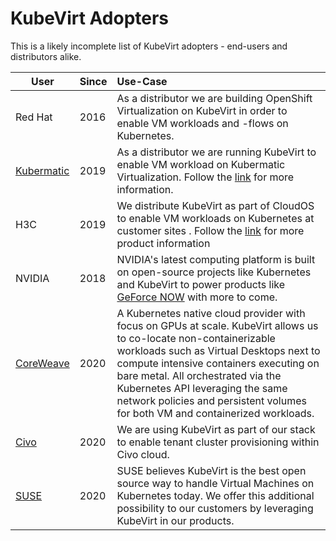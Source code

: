 # KubeVirt Adopters

This is a likely incomplete list of KubeVirt adopters - end-users and distributors alike.

| User | Since | Use-Case |
|-|-|:-|
| Red Hat | 2016 | As a distributor we are building OpenShift Virtualization on KubeVirt in order to enable VM workloads and -flows on Kubernetes. |
| [Kubermatic](https://kubermatic.com) | 2019 | As a distributor we are running KubeVirt to enable VM workload on Kubermatic Virtualization. Follow the [link](https://www.kubermatic.com/products/kubevirt/) for more information. |
| H3C | 2019 | We distribute KubeVirt as part of CloudOS to enable VM workloads on Kubernetes at customer sites . Follow the  [link](https://www.h3c.com/en/Products_Technology/Enterprise_Products/Cloud_Computing/Cloud_Computing_Products/H3C_CloudOS/H3C_CloudOS_full-stack/) for more product information |
| NVIDIA | 2018 | NVIDIA's latest computing platform is built on open-source projects like Kubernetes and KubeVirt to power products like [GeForce NOW](https://www.nvidia.com/en-us/geforce-now/) with more to come.
| [CoreWeave](https://www.coreweave.com) | 2020 | A Kubernetes native cloud provider with focus on GPUs at scale. KubeVirt allows us to co-locate non-containerizable workloads such as Virtual Desktops next to compute intensive containers executing on bare metal. All orchestrated via the Kubernetes API leveraging the same network policies and persistent volumes for both VM and containerized workloads. |
| [Civo](https://www.civo.com) | 2020 | We are using KubeVirt as part of our stack to enable tenant cluster provisioning within Civo cloud. |
| [SUSE](https://www.suse.com/) | 2020 | SUSE believes KubeVirt is the best open source way to handle Virtual Machines on Kubernetes today. We offer this additional possibility to our customers by leveraging KubeVirt in our products. |
